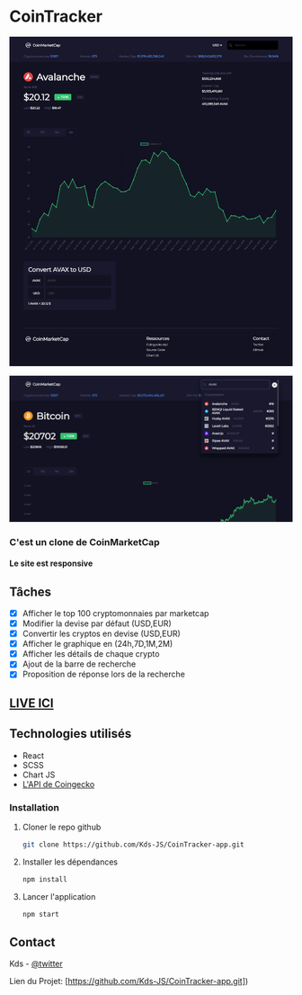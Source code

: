 # CoinTracker

[![crypto App](./src/Asset/home-1.png)](https://twitter.com/kds_JS)

[![crypto App](./src/Asset/home-3.png)](https://twitter.com/kds_JS)

### C'est un clone de CoinMarketCap
#### Le site est responsive

## Tâches
 - [x] Afficher le top 100 cryptomonnaies par marketcap
 - [x] Modifier la devise par défaut (USD,EUR)
 - [x] Convertir les cryptos en devise (USD,EUR)
 - [x] Afficher le graphique en (24h,7D,1M,2M)
 - [x] Afficher les détails de chaque crypto
 - [x] Ajout de la barre de recherche
 - [x] Proposition de réponse lors de la recherche

## [LIVE ICI](https://kds-coin-tracker.vercel.app/)

## Technologies utilisés 
 - React
 - SCSS
 - Chart JS
 - [L'API de Coingecko](https://www.coingecko.com/en/api/documentation)

### Installation

1. Cloner le repo github
   ```sh
   git clone https://github.com/Kds-JS/CoinTracker-app.git
   ```
2. Installer les dépendances
   ```sh
   npm install
   ```
3. Lancer l'application
   ```sh
   npm start
   ```

## Contact

Kds - [@twitter](https://twitter.com/kds_JS) 

Lien du Projet: [https://github.com/Kds-JS/CoinTracker-app.git])
